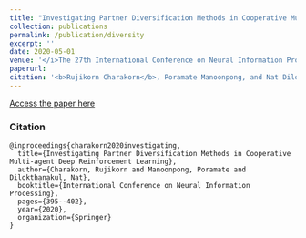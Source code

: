 ```yaml
---
title: "Investigating Partner Diversification Methods in Cooperative Multi-agent Deep Reinforcement Learning"
collection: publications
permalink: /publication/diversity
excerpt: ''
date: 2020-05-01
venue: '</i>The 27th International Conference on Neural Information Processing. <b>ICONIP 2020</b></i>' 
paperurl: 
citation: '<b>Rujikorn Charakorn</b>, Poramate Manoonpong, and Nat Dilokthanakul'
---
```



[Access the paper here](https://link.springer.com/chapter/10.1007/978-3-030-63823-8_46)


### Citation
```
@inproceedings{charakorn2020investigating,
  title={Investigating Partner Diversification Methods in Cooperative Multi-agent Deep Reinforcement Learning},
  author={Charakorn, Rujikorn and Manoonpong, Poramate and Dilokthanakul, Nat},
  booktitle={International Conference on Neural Information Processing},
  pages={395--402},
  year={2020},
  organization={Springer}
}
```

<!-- Recommended citation: Your Name, You. (2009). "Paper Title Number 1." <i>Journal 1</i>. 1(1).

Test markdown equation

<center><img src="https://tex.s2cms.ru/svg/%5Cbegin%7Balign%7D%0Ax_%7B1%2C2%7D%20%26%3D%20%7B-b%5Cpm%5Csqrt%7Bb%5E2%20-%204ac%7D%20%5Cover%202a%7D%20%5Cnonumber%20%5C%5C%0Az_l%20%26%3D%20z_%7Blocal%7D.%20%5Cnonumber%0A%5Cend%7Balign%7D" alt="\begin{align}
x_{1,2} &amp;= {-b\pm\sqrt{b^2 - 4ac} \over 2a} \nonumber \\
z_l &amp;= z_{local}. \nonumber
\end{align}" /></center> -->
